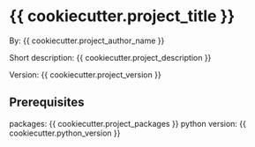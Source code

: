 # {{ cookiecutter.project_title }}

By: {{ cookiecutter.project_author_name }}

Short description: {{ cookiecutter.project_description }}

Version: {{ cookiecutter.project_version }}

## Prerequisites
packages: {{ cookiecutter.project_packages }}
python version: {{ cookiecutter.python_version }}




